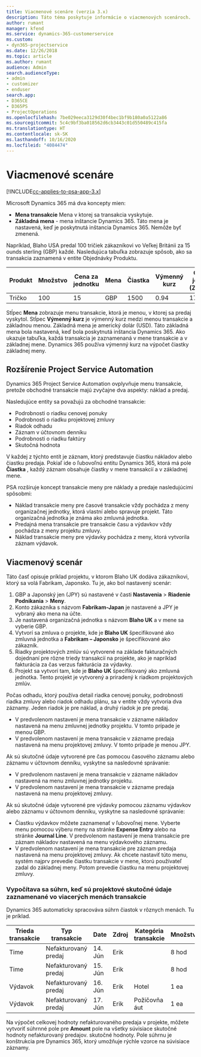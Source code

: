 ```yaml
---
title: Viacmenové scenáre (verzia 3.x)
description: Táto téma poskytuje informácie o viacmenových scenároch.
author: rumant
manager: kfend
ms.service: dynamics-365-customerservice
ms.custom:
- dyn365-projectservice
ms.date: 12/26/2018
ms.topic: article
ms.author: rumant
audience: Admin
search.audienceType:
- admin
- customizer
- enduser
search.app:
- D365CE
- D365PS
- ProjectOperations
ms.openlocfilehash: 7be029eeca3129d30f4bec1bf9b180a0a5122a86
ms.sourcegitcommit: 5c4c9bf3ba018562d6cb3443c01d550489c415fa
ms.translationtype: HT
ms.contentlocale: sk-SK
ms.lasthandoff: 10/16/2020
ms.locfileid: "4084474"
---
```

# <a name="multiple-currency-scenarios"></a>Viacmenové scenáre

[!INCLUDE[cc-applies-to-psa-app-3.x](../includes/cc-applies-to-psa-app-3x.md)]

Microsoft Dynamics 365 má dva koncepty mien:

- **Mena transakcie** Mena v ktorej sa transakcia vyskytuje. 
- **Základná mena** - mena inštancie Dynamics 365. Táto mena je nastavená, keď je poskytnutá inštancia Dynamics 365. Nemôže byť zmenená.

Napríklad, Blaho USA predal 100 tričiek zákazníkovi vo Veľkej Británii za 15 ounds sterling (GBP) každé. Nasledujúca tabuľka zobrazuje spôsob, ako sa transakcia zaznamená v entite Objednávky Produktu.

| Produkt | Množstvo | Cena za jednotku | Mena | Čiastka | Výmenný kurz | Cena za jednotku (Základná)| Množstvo (Základné)|
|---------|----------|----------------|----------|--------|---------------|----------------------|--------------|
| Tričko | 100      | 15             | GBP      | 1500   | 0.94          | 17.25$               | 1725$       |

Stĺpec **Mena** zobrazuje menu transakcie, ktorá je menou, v ktorej sa predaj vyskytol. Stĺpec **Výmenný kurz** je výmenný kurz medzi menou transakcie a základnou menou. Základná mena je americký dolár (USD). Táto základná mena bola nastavená, keď bola poskytnutá inštancia Dynamics 365.
Ako ukazuje tabuľka, každá transakcia je zaznamenaná v mene transakcie a v základnej mene. Dynamics 365 používa výmenný kurz na výpočet čiastky základnej meny.

## <a name="project-service-automation-extensions"></a>Rozšírenie Project Service Automation

Dynamics 365 Project Service Automation ovplyvňuje menu transakcie, pretože obchodné transakcie majú zvyčajne dva aspekty: náklad a predaj.

Nasledujúce entity sa považujú za obchodné transakcie:

- Podrobnosti o riadku cenovej ponuky
- Podrobnosti o riadku projektovej zmluvy
- Riadok odhadu
- Záznam v účtovnom denníku
- Podrobnosti o riadku faktúry
- Skutočná hodnota

V každej z týchto entít je záznam, ktorý predstavuje čiastku nákladov alebo čiastku predaja. Pokiaľ ide o ľubovoľnú entitu Dynamics 365, ktorá má pole **Čiastka** , každý záznam obsahuje čiastky v mene transakcií a v základnej mene. 

PSA rozširuje koncept transakcie meny pre náklady a predaje nasledujúcimi spôsobmi:

- Náklad transakcie meny pre časové transakcie vždy pochádza z meny organizačnej jednotky, ktorá vlastní alebo spravuje projekt. Táto organizačná jednotka je známa ako zmluvná jednotka.
- Predajná mena transakcie pre transakcie času a výdavkov vždy pochádza z meny projektu zmluvy.
- Náklad transakcie meny pre výdavky pochádza z meny, ktorá vytvorila záznam výdavok.

## <a name="multiple-currency-scenario"></a>Viacmenový scenár

Táto časť opisuje príklad projektu, v ktorom Blaho UK dodáva zákazníkovi, ktorý sa volá Fabrikam, Japonsko. Tu je, ako bol nastavený scenár:

1. GBP a Japonský jen (JPY) sú nastavené v časti **Nastavenia** \> **Riadenie Podnikania** \> **Meny**. 
2. Konto zákazníka s názvom **Fabrikam-Japan** je nastavené a JPY je vybraný ako mena na účte.
3. Je nastavená organizačná jednotka s názvom **Blaho UK** a v mene sa vyberie GBP.
4. Vytvorí sa zmluva o projekte, kde je **Blaho UK** špecifikované ako zmluvná jednotka a **Fabrikam – Japonsko** je špecifikované ako zákazník.
5. Riadky projektových zmlúv sú vytvorené na základe fakturačných dojednaní pre rôzne triedy transakcií na projekte, ako je napríklad fakturácia za čas verzus fakturácia za výdavky.
6. Projekt sa vytvorí tam, kde je **Blaho UK** špecifikovaný ako zmluvná jednotka. Tento projekt je vytvorený a priradený k riadkom projektových zmlúv.


Počas odhadu, ktorý používa detail riadka cenovej ponuky, podrobnosti riadka zmluvy alebo riadok odhadu plánu, sa v entite vždy vytvoria dva záznamy. Jeden riadok je pre náklad, a druhý riadok je pre predaj.

- V predvolenom nastavení je mena transakcie v zázname nákladov nastavená na menu zmluvnej jednotky projektu. V tomto prípade je menou GBP.
- V predvolenom nastavení je mena transakcie v zázname predaja nastavená na menu projektovej zmluvy. V tomto prípade je menou JPY.

Ak sú skutočné údaje vytvorené pre čas pomocou časového záznamu alebo záznamu v účtovnom denníku, vyskytne sa nasledovné správanie:

- V predvolenom nastavení je mena transakcie v zázname nákladov nastavená na menu zmluvnej jednotky projektu.
- V predvolenom nastavení je mena transakcie v zázname predaja nastavená na menu projektovej zmluvy.

Ak sú skutočné údaje vytvorené pre výdavky pomocou záznamu výdavkov alebo záznamu v účtovnom denníku, vyskytne sa nasledovné správanie:

- Čiastku výdavkov môžete zaznamenať v ľubovoľnej mene. Vyberte menu pomocou výberu meny na stránke **Expense Entry** alebo na stránke **Journal Line**. V predvolenom nastavení je mena transakcie pre záznam nákladov nastavená na menu výdavkového záznamu. 
- V predvolenom nastavení je mena transakcie pre záznam predaja nastavená na menu projektovej zmluvy. Ak chcete nastaviť túto menu, systém najprv prevedie čiastku transakcie v mene, ktorú používateľ zadal do základnej meny. Potom prevedie čiastku na menu projektovej zmluvy. 

### <a name="computing-roll-ups-when-project-actuals-are-recorded-in-multiple-transaction-currencies"></a>Vypočítava sa súhrn, keď sú projektové skutočné údaje zaznamenané vo viacerých menách transakcie

Dynamics 365 automaticky spracováva súhrn čiastok v rôznych menách. Tu je príklad.

| Trieda transakcie | Typ transakcie| Date   | Zdroj | Kategória transakcie | Množstvo | Jednotková cena | Čiastka      | Výmenný kurz | (Základná) Suma |
|-------------------|------------------|--------|----------|----------------------|----------|--------------|-------------|---------------|----------------|
| Time              | Nefakturovaný predaj   | 14. Jún | Erik  |                      | 8 hod    | 20,000 JPY    | 160,000 JPY | 123           | 1,300.81 USD    |
| Time              | Nefakturovaný predaj   | 15. Jún | Erik  |                      | 8 hod    | 20,000 JPY    | 160,000 JPY | 123           | 1,300.81 USD    |
| Výdavok           | Nefakturovaný predaj   | 16. Jún | Erik  | Hotel                | 1 ea     | 250 EUR      | 250 EUR     | 0.94          | 265.95 USD     |
| Výdavok           | Nefakturovaný predaj   | 17. Jún | Erik  | Požičovňa áut           | 1 ea     | 150 EUR      | 150 EUR     | 0.94          | 159.57 USD     |

Na výpočet celkovej hodnoty nefakturovaného predaja v projekte, môžete vytvoriť súhrnné pole pre **Amount** pole na všetky súvisiace skutočné hodnoty nefakturovaný predajov. skutočné hodnoty. Pole súhrnu je konštrukcia pre Dynamics 365, ktorý umožňuje rýchle vzorce na súvisiace záznamy.

